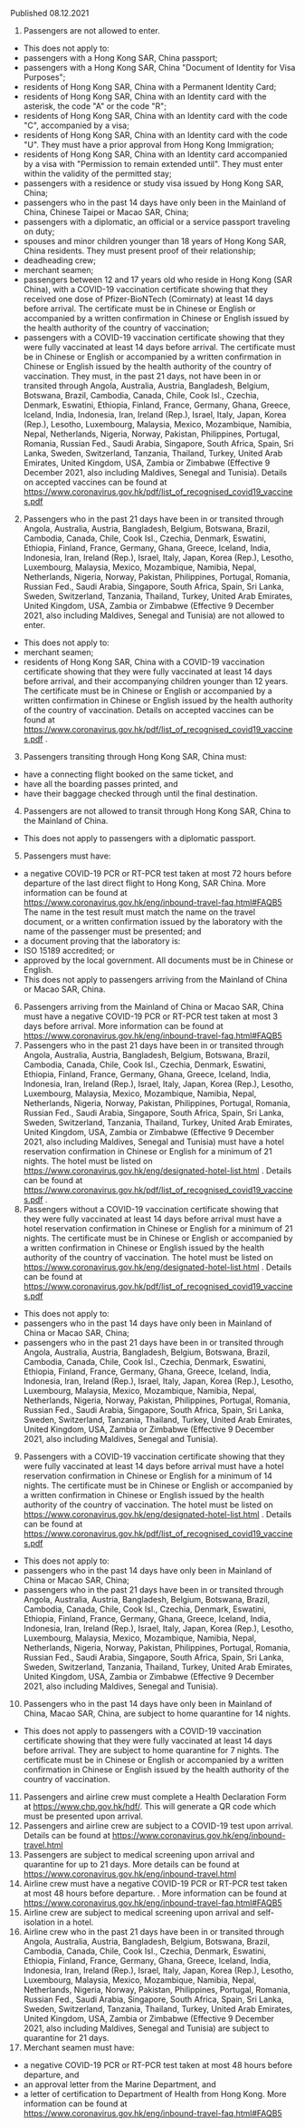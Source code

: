 Published 08.12.2021
1. Passengers are not allowed to enter.
- This does not apply to:
- passengers with a Hong Kong SAR, China passport;
- passengers with a Hong Kong SAR, China "Document of Identity for Visa Purposes";
- residents of Hong Kong SAR, China with a Permanent Identity Card;
- residents of Hong Kong SAR, China with an Identity card with the asterisk, the code "A" or the code "R";
- residents of Hong Kong SAR, China with an Identity card with the code "C", accompanied by a visa;
- residents of Hong Kong SAR, China with an Identity card with the code "U". They must have a prior approval from Hong Kong Immigration;
- residents of Hong Kong SAR, China with an Identity card accompanied by a visa with "Permission to remain extended until". They must enter within the validity of the permitted stay;
- passengers with a residence or study visa issued by Hong Kong SAR, China;
- passengers who in the past 14 days have only been in the Mainland of China, Chinese Taipei or Macao SAR, China;
- passengers with a diplomatic, an official or a service passport traveling on duty;
- spouses and minor children younger than 18 years of Hong Kong SAR, China residents. They must present proof of their relationship;
- deadheading crew;
- merchant seamen;
- passengers between 12 and 17 years old who reside in Hong Kong (SAR China), with a COVID-19 vaccination certificate showing that they received one dose of Pfizer-BioNTech (Comirnaty) at least 14 days before arrival. The certificate must be in Chinese or English or accompanied by a written confirmation in Chinese or English issued by the health authority of the country of vaccination;
- passengers with a COVID-19 vaccination certificate showing that they were fully vaccinated at least 14 days before arrival. The certificate must be in Chinese or English or accompanied by a written confirmation in Chinese or English issued by the health authority of the country of vaccination. They must, in the past 21 days, not have been in or transited through Angola, Australia, Austria, Bangladesh, Belgium, Botswana, Brazil, Cambodia, Canada, Chile, Cook Isl., Czechia, Denmark, Eswatini, Ethiopia, Finland, France, Germany, Ghana, Greece, Iceland, India, Indonesia, Iran, Ireland (Rep.), Israel, Italy, Japan, Korea (Rep.), Lesotho, Luxembourg, Malaysia, Mexico, Mozambique, Namibia, Nepal, Netherlands, Nigeria, Norway, Pakistan, Philippines, Portugal, Romania, Russian Fed., Saudi Arabia, Singapore, South Africa, Spain, Sri Lanka, Sweden, Switzerland, Tanzania, Thailand, Turkey, United Arab Emirates, United Kingdom, USA, Zambia or Zimbabwe (Effective 9 December 2021, also including Maldives, Senegal and Tunisia). Details on accepted vaccines can be found at <a href="https://www.coronavirus.gov.hk/pdf/list_of_recognised_covid19_vaccines.pdf">https://www.coronavirus.gov.hk/pdf/list_of_recognised_covid19_vaccines.pdf</a>
2. Passengers who in the past 21 days have been in or transited through Angola, Australia, Austria, Bangladesh, Belgium, Botswana, Brazil, Cambodia, Canada, Chile, Cook Isl., Czechia, Denmark, Eswatini, Ethiopia, Finland, France, Germany, Ghana, Greece, Iceland, India, Indonesia, Iran, Ireland (Rep.), Israel, Italy, Japan, Korea (Rep.), Lesotho, Luxembourg, Malaysia, Mexico, Mozambique, Namibia, Nepal, Netherlands, Nigeria, Norway, Pakistan, Philippines, Portugal, Romania, Russian Fed., Saudi Arabia, Singapore, South Africa, Spain, Sri Lanka, Sweden, Switzerland, Tanzania, Thailand, Turkey, United Arab Emirates, United Kingdom, USA, Zambia or Zimbabwe (Effective 9 December 2021, also including Maldives, Senegal and Tunisia) are not allowed to enter.
- This does not apply to:
- merchant seamen;
- residents of Hong Kong SAR, China with a COVID-19 vaccination certificate showing that they were fully vaccinated at least 14 days before arrival, and their accompanying children younger than 12 years. The certificate must be in Chinese or English or accompanied by a written confirmation in Chinese or English issued by the health authority of the country of vaccination. Details on accepted vaccines can be found at <a href="https://www.coronavirus.gov.hk/pdf/list_of_recognised_covid19_vaccines.pdf">https://www.coronavirus.gov.hk/pdf/list_of_recognised_covid19_vaccines.pdf</a> .
3. Passengers transiting through Hong Kong SAR, China must:
- have a connecting flight booked on the same ticket, and
- have all the boarding passes printed, and
- have their baggage checked through until the final destination.
4. Passengers are not allowed to transit through Hong Kong SAR, China to the Mainland of China.
- This does not apply to passengers with a diplomatic passport.
5. Passengers must have:
- a negative COVID-19 PCR or RT-PCR test taken at most 72 hours before departure of the last direct flight to Hong Kong, SAR China. More information can be found at <a href="https://www.coronavirus.gov.hk/eng/inbound-travel-faq.html#FAQB5">https://www.coronavirus.gov.hk/eng/inbound-travel-faq.html#FAQB5</a>
The name in the test result must match the name on the travel document, or a written confirmation issued by the laboratory with the name of the passenger must be presented; and
- a document proving that the laboratory is:
- ISO 15189 accredited; or
- approved by the local government.
All documents must be in Chinese or English.
- This does not apply to passengers arriving from the Mainland of China or Macao SAR, China.
6. Passengers arriving from the Mainland of China or Macao SAR, China must have a negative COVID-19 PCR or RT-PCR test taken at most 3 days before arrival. More information can be found at <a href="https://www.coronavirus.gov.hk/eng/inbound-travel-faq.html#FAQB5">https://www.coronavirus.gov.hk/eng/inbound-travel-faq.html#FAQB5</a>
7. Passengers who in the past 21 days have been in or transited through Angola, Australia, Austria, Bangladesh, Belgium, Botswana, Brazil, Cambodia, Canada, Chile, Cook Isl., Czechia, Denmark, Eswatini, Ethiopia, Finland, France, Germany, Ghana, Greece, Iceland, India, Indonesia, Iran, Ireland (Rep.), Israel, Italy, Japan, Korea (Rep.), Lesotho, Luxembourg, Malaysia, Mexico, Mozambique, Namibia, Nepal, Netherlands, Nigeria, Norway, Pakistan, Philippines, Portugal, Romania, Russian Fed., Saudi Arabia, Singapore, South Africa, Spain, Sri Lanka, Sweden, Switzerland, Tanzania, Thailand, Turkey, United Arab Emirates, United Kingdom, USA, Zambia or Zimbabwe (Effective 9 December 2021, also including Maldives, Senegal and Tunisia) must have a hotel reservation confirmation in Chinese or English for a minimum of 21 nights. The hotel must be listed on <a href="https://www.coronavirus.gov.hk/eng/designated-hotel-list.html">https://www.coronavirus.gov.hk/eng/designated-hotel-list.html</a> . Details can be found at <a href="https://www.coronavirus.gov.hk/pdf/list_of_recognised_covid19_vaccines.pdf">https://www.coronavirus.gov.hk/pdf/list_of_recognised_covid19_vaccines.pdf</a> .
8. Passengers without a COVID-19 vaccination certificate showing that they were fully vaccinated at least 14 days before arrival must have a hotel reservation confirmation in Chinese or English for a minimum of 21 nights. The certificate must be in Chinese or English or accompanied by a written confirmation in Chinese or English issued by the health authority of the country of vaccination. The hotel must be listed on <a href="https://www.coronavirus.gov.hk/eng/designated-hotel-list.html">https://www.coronavirus.gov.hk/eng/designated-hotel-list.html</a> . Details can be found at <a href="https://www.coronavirus.gov.hk/pdf/list_of_recognised_covid19_vaccines.pdf">https://www.coronavirus.gov.hk/pdf/list_of_recognised_covid19_vaccines.pdf</a>
- This does not apply to:
- passengers who in the past 14 days have only been in Mainland of China or Macao SAR, China;
- passengers who in the past 21 days have been in or transited through Angola, Australia, Austria, Bangladesh, Belgium, Botswana, Brazil, Cambodia, Canada, Chile, Cook Isl., Czechia, Denmark, Eswatini, Ethiopia, Finland, France, Germany, Ghana, Greece, Iceland, India, Indonesia, Iran, Ireland (Rep.), Israel, Italy, Japan, Korea (Rep.), Lesotho, Luxembourg, Malaysia, Mexico, Mozambique, Namibia, Nepal, Netherlands, Nigeria, Norway, Pakistan, Philippines, Portugal, Romania, Russian Fed., Saudi Arabia, Singapore, South Africa, Spain, Sri Lanka, Sweden, Switzerland, Tanzania, Thailand, Turkey, United Arab Emirates, United Kingdom, USA, Zambia or Zimbabwe (Effective 9 December 2021, also including Maldives, Senegal and Tunisia).
9. Passengers with a COVID-19 vaccination certificate showing that they were fully vaccinated at least 14 days before arrival must have a hotel reservation confirmation in Chinese or English for a minimum of 14 nights. The certificate must be in Chinese or English or accompanied by a written confirmation in Chinese or English issued by the health authority of the country of vaccination. The hotel must be listed on <a href="https://www.coronavirus.gov.hk/eng/designated-hotel-list.html">https://www.coronavirus.gov.hk/eng/designated-hotel-list.html</a> . Details can be found at <a href="https://www.coronavirus.gov.hk/pdf/list_of_recognised_covid19_vaccines.pdf">https://www.coronavirus.gov.hk/pdf/list_of_recognised_covid19_vaccines.pdf</a>
- This does not apply to:
- passengers who in the past 14 days have only been in Mainland of China or Macao SAR, China;
- passengers who in the past 21 days have been in or transited through Angola, Australia, Austria, Bangladesh, Belgium, Botswana, Brazil, Cambodia, Canada, Chile, Cook Isl., Czechia, Denmark, Eswatini, Ethiopia, Finland, France, Germany, Ghana, Greece, Iceland, India, Indonesia, Iran, Ireland (Rep.), Israel, Italy, Japan, Korea (Rep.), Lesotho, Luxembourg, Malaysia, Mexico, Mozambique, Namibia, Nepal, Netherlands, Nigeria, Norway, Pakistan, Philippines, Portugal, Romania, Russian Fed., Saudi Arabia, Singapore, South Africa, Spain, Sri Lanka, Sweden, Switzerland, Tanzania, Thailand, Turkey, United Arab Emirates, United Kingdom, USA, Zambia or Zimbabwe (Effective 9 December 2021, also including Maldives, Senegal and Tunisia).
10. Passengers who in the past 14 days have only been in Mainland of China, Macao SAR, China, are subject to home quarantine for 14 nights.
- This does not apply to passengers with a COVID-19 vaccination certificate showing that they were fully vaccinated at least 14 days before arrival. They are subject to home quarantine for 7 nights. The certificate must be in Chinese or English or accompanied by a written confirmation in Chinese or English issued by the health authority of the country of vaccination.
11. Passengers and airline crew must complete a Health Declaration Form at <a href="https://www.chp.gov.hk/hdf/">https://www.chp.gov.hk/hdf/</a>. This will generate a QR code which must be presented upon arrival.
12. Passengers and airline crew are subject to a COVID-19 test upon arrival. Details can be found at <a href="https://www.coronavirus.gov.hk/eng/inbound-travel.html">https://www.coronavirus.gov.hk/eng/inbound-travel.html</a>
13. Passengers are subject to medical screening upon arrival and quarantine for up to 21 days. More details can be found at <a href="https://www.coronavirus.gov.hk/eng/inbound-travel.html">https://www.coronavirus.gov.hk/eng/inbound-travel.html</a>
14. Airline crew must have a negative COVID-19 PCR or RT-PCR test taken at most 48 hours before departure. . More information can be found at <a href="https://www.coronavirus.gov.hk/eng/inbound-travel-faq.html#FAQB5">https://www.coronavirus.gov.hk/eng/inbound-travel-faq.html#FAQB5</a>
15. Airline crew are subject to medical screening upon arrival and self-isolation in a hotel.
16. Airline crew who in the past 21 days have been in or transited through Angola, Australia, Austria, Bangladesh, Belgium, Botswana, Brazil, Cambodia, Canada, Chile, Cook Isl., Czechia, Denmark, Eswatini, Ethiopia, Finland, France, Germany, Ghana, Greece, Iceland, India, Indonesia, Iran, Ireland (Rep.), Israel, Italy, Japan, Korea (Rep.), Lesotho, Luxembourg, Malaysia, Mexico, Mozambique, Namibia, Nepal, Netherlands, Nigeria, Norway, Pakistan, Philippines, Portugal, Romania, Russian Fed., Saudi Arabia, Singapore, South Africa, Spain, Sri Lanka, Sweden, Switzerland, Tanzania, Thailand, Turkey, United Arab Emirates, United Kingdom, USA, Zambia or Zimbabwe (Effective 9 December 2021, also including Maldives, Senegal and Tunisia) are subject to quarantine for 21 days.
17. Merchant seamen must have:
- a negative COVID-19 PCR or RT-PCR test taken at most 48 hours before departure, and
- an approval letter from the Marine Department, and
- a letter of certification to Department of Health from Hong Kong.
More information can be found at <a href="https://www.coronavirus.gov.hk/eng/inbound-travel-faq.html#FAQB5">https://www.coronavirus.gov.hk/eng/inbound-travel-faq.html#FAQB5</a> <p>